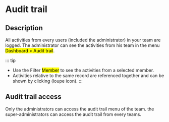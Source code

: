 # Audit trail

## Description
All activities from every users (included the administrator) in your team are logged.
The administrator can see the activities from his team in the menu <mark>Dashboard > Audit trail</mark>.

::: tip
* Use the Filter <mark>Member</mark> to see the activities from a selected member.
* Activities relative to the same record are referenced together and can be shown by clicking (loupe icon).
:::

## Audit trail access
Only the administrators can access the audit trail menu of the team. the super-administrators can access the audit trail from every teams.
